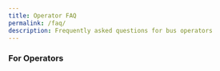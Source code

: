 ```yaml
---
title: Operator FAQ
permalink: /faq/
description: Frequently asked questions for bus operators
---
```

### **For Operators**
<!--td {border: 1px solid #cccccc;}br {mso-data-placement:same-cell;}-->

<table style="table-layout:fixed;font-size:10pt;font-family:Arial;width:0px;border-collapse:collapse;border:none" border="1" dir="ltr" cellpadding="0" cellspacing="0" xmlns="http://www.w3.org/1999/xhtml"><colgroup><col width="168"><col width="279"><col width="412"></colgroup><tbody><tr style="height:21px;"><td data-sheets-value="{&quot;1&quot;:2,&quot;2&quot;:&quot;Category&quot;}" style="border-top:1px solid #000000;border-right:1px solid #000000;border-bottom:1px solid #000000;border-left:1px solid #000000;overflow:hidden;padding:2px 3px 2px 3px;vertical-align:middle;font-weight:bold;wrap-strategy:4;white-space:normal;word-wrap:break-word;text-align:center;">Category</td><td data-sheets-value="{&quot;1&quot;:2,&quot;2&quot;:&quot;Question&quot;}" style="border-top:1px solid #000000;border-right:1px solid #000000;border-bottom:1px solid #000000;overflow:hidden;padding:2px 3px 2px 3px;vertical-align:middle;font-weight:bold;wrap-strategy:4;white-space:normal;word-wrap:break-word;">Question</td><td data-sheets-value="{&quot;1&quot;:2,&quot;2&quot;:&quot;Answer&quot;}" style="border-top:1px solid #000000;border-right:1px solid #000000;border-bottom:1px solid #000000;overflow:hidden;padding:2px 3px 2px 3px;vertical-align:middle;font-weight:bold;wrap-strategy:4;white-space:normal;word-wrap:break-word;">Answer</td></tr><tr style="height:21px;"><td data-sheets-value="{&quot;1&quot;:2,&quot;2&quot;:&quot;Overview&quot;}" style="border-right:1px solid #000000;border-bottom:1px solid #000000;border-left:1px solid #000000;overflow:hidden;padding:2px 3px 2px 3px;vertical-align:middle;font-weight:bold;wrap-strategy:4;white-space:normal;word-wrap:break-word;text-align:center;">Overview</td><td data-sheets-value="{&quot;1&quot;:2,&quot;2&quot;:&quot;What is OneSchoolBus (OSB)?&quot;}" style="border-right:1px solid #000000;border-bottom:1px solid #000000;overflow:hidden;padding:2px 3px 2px 3px;vertical-align:middle;wrap-strategy:4;white-space:normal;word-wrap:break-word;">What is OneSchoolBus (OSB)?</td><td data-sheets-value="{&quot;1&quot;:2,&quot;2&quot;:&quot;OSB is a platform that helps manage school bus operations. It includes a web app for schools, bus operators, and MOE HQ to view and manage data. It also has a web app for drivers to take attendance.&quot;}" style="border-right:1px solid #000000;border-bottom:1px solid #000000;overflow:hidden;padding:2px 3px 2px 3px;vertical-align:middle;wrap-strategy:4;white-space:normal;word-wrap:break-word;">OSB is a platform that helps manage school bus operations. It includes a web app for schools, bus operators, and MOE HQ to view and manage data. It also has a web app for drivers to take attendance.</td></tr><tr style="height:21px;"><td data-sheets-value="{&quot;1&quot;:2,&quot;2&quot;:&quot;Overview&quot;}" style="border-right:1px solid #000000;border-bottom:1px solid #000000;border-left:1px solid #000000;overflow:hidden;padding:2px 3px 2px 3px;vertical-align:middle;font-weight:bold;wrap-strategy:4;white-space:normal;word-wrap:break-word;text-align:center;">Overview</td><td data-sheets-value="{&quot;1&quot;:2,&quot;2&quot;:&quot;Is OSB owned by a private company?&quot;}" style="border-right:1px solid #000000;border-bottom:1px solid #000000;overflow:hidden;padding:2px 3px 2px 3px;vertical-align:middle;wrap-strategy:4;white-space:normal;word-wrap:break-word;">Is OSB owned by a private company?</td><td data-sheets-value="{&quot;1&quot;:2,&quot;2&quot;:&quot;No, OSB is not a private company app. It is developed by the Ministry of Education (MOE).&quot;}" style="border-right:1px solid #000000;border-bottom:1px solid #000000;overflow:hidden;padding:2px 3px 2px 3px;vertical-align:middle;wrap-strategy:4;white-space:normal;word-wrap:break-word;">No, OSB is not a private company app. It is developed by the Ministry of Education (MOE).</td></tr><tr style="height:21px;"><td data-sheets-value="{&quot;1&quot;:2,&quot;2&quot;:&quot;Overview&quot;}" style="border-right:1px solid #000000;border-bottom:1px solid #000000;border-left:1px solid #000000;overflow:hidden;padding:2px 3px 2px 3px;vertical-align:middle;font-weight:bold;wrap-strategy:4;white-space:normal;word-wrap:break-word;text-align:center;">Overview</td><td data-sheets-value="{&quot;1&quot;:2,&quot;2&quot;:&quot;How is OSB different from private company fleet management systems?&quot;}" style="border-right:1px solid #000000;border-bottom:1px solid #000000;overflow:hidden;padding:2px 3px 2px 3px;vertical-align:middle;wrap-strategy:4;white-space:normal;word-wrap:break-word;">How is OSB different from private company fleet management systems?</td><td data-sheets-value="{&quot;1&quot;:2,&quot;2&quot;:&quot;OSB is designed specifically for MOE school bus operations, and is not like commercial fleet management systems.&quot;}" style="border-right:1px solid #000000;border-bottom:1px solid #000000;overflow:hidden;padding:2px 3px 2px 3px;vertical-align:middle;wrap-strategy:4;white-space:normal;word-wrap:break-word;">OSB is designed specifically for MOE school bus operations, and is not like commercial fleet management systems.</td></tr><tr style="height:21px;"><td data-sheets-value="{&quot;1&quot;:2,&quot;2&quot;:&quot;Overview&quot;}" style="border-right:1px solid #000000;border-bottom:1px solid #000000;border-left:1px solid #000000;overflow:hidden;padding:2px 3px 2px 3px;vertical-align:middle;font-weight:bold;wrap-strategy:4;white-space:normal;word-wrap:break-word;text-align:center;">Overview</td><td data-sheets-value="{&quot;1&quot;:2,&quot;2&quot;:&quot;Do I need to use OSB?&quot;}" style="border-right:1px solid #000000;border-bottom:1px solid #000000;overflow:hidden;padding:2px 3px 2px 3px;vertical-align:middle;wrap-strategy:4;white-space:normal;word-wrap:break-word;">Do I need to use OSB?</td><td data-sheets-value="{&quot;1&quot;:2,&quot;2&quot;:&quot;Yes, you need to use OSB for the mandatory annual data submission. Other features are optional, like attendance taking, depending on school requirements.&quot;}" style="border-right:1px solid #000000;border-bottom:1px solid #000000;overflow:hidden;padding:2px 3px 2px 3px;vertical-align:middle;wrap-strategy:4;white-space:normal;word-wrap:break-word;">Yes, you need to use OSB for the mandatory annual data submission. Other features are optional, like attendance taking, depending on school requirements.</td></tr><tr style="height:21px;"><td data-sheets-value="{&quot;1&quot;:2,&quot;2&quot;:&quot;Overview&quot;}" style="border-right:1px solid #000000;border-bottom:1px solid #000000;border-left:1px solid #000000;overflow:hidden;padding:2px 3px 2px 3px;vertical-align:middle;font-weight:bold;wrap-strategy:4;white-space:normal;word-wrap:break-word;text-align:center;">Overview</td><td data-sheets-value="{&quot;1&quot;:2,&quot;2&quot;:&quot;Why do I have to use OSB?&quot;}" style="border-right:1px solid #000000;border-bottom:1px solid #000000;overflow:hidden;padding:2px 3px 2px 3px;vertical-align:middle;wrap-strategy:4;white-space:normal;word-wrap:break-word;">Why do I have to use OSB?</td><td data-sheets-value="{&quot;1&quot;:2,&quot;2&quot;:&quot;OSB allows bus operators to easily share information, while providing MOE HQ and school admin managers with access to the most up-to-date data. It helps to streamline communication and ensures everyone has the information they need.&quot;}" style="border-right:1px solid #000000;border-bottom:1px solid #000000;overflow:hidden;padding:2px 3px 2px 3px;vertical-align:middle;wrap-strategy:4;white-space:normal;word-wrap:break-word;">OSB allows bus operators to easily share information, while providing MOE HQ and school admin managers with access to the most up-to-date data. It helps to streamline communication and ensures everyone has the information they need.</td></tr><tr style="height:21px;"><td data-sheets-value="{&quot;1&quot;:2,&quot;2&quot;:&quot;Overview&quot;}" style="border-right:1px solid #000000;border-bottom:1px solid #000000;border-left:1px solid #000000;overflow:hidden;padding:2px 3px 2px 3px;vertical-align:middle;font-weight:bold;wrap-strategy:4;white-space:normal;word-wrap:break-word;text-align:center;">Overview</td><td data-sheets-value="{&quot;1&quot;:2,&quot;2&quot;:&quot;When should I use OSB?&quot;}" style="border-right:1px solid #000000;border-bottom:1px solid #000000;overflow:hidden;padding:2px 3px 2px 3px;vertical-align:middle;wrap-strategy:4;white-space:normal;word-wrap:break-word;">When should I use OSB?</td><td data-sheets-value="{&quot;1&quot;:2,&quot;2&quot;:&quot;You should update your bus routes and student data before or at the start of each year. Additionally, bus drivers can use the driver app in OSB to take attendance of students who take the school bus.&quot;}" style="border-right:1px solid #000000;border-bottom:1px solid #000000;overflow:hidden;padding:2px 3px 2px 3px;vertical-align:middle;wrap-strategy:4;white-space:normal;word-wrap:break-word;">You should update your bus routes and student data before or at the start of each year. Additionally, bus drivers can use the driver app in OSB to take attendance of students who take the school bus.</td></tr><tr style="height:21px;"><td data-sheets-value="{&quot;1&quot;:2,&quot;2&quot;:&quot;Overview&quot;}" style="border-right:1px solid #000000;border-bottom:1px solid #000000;border-left:1px solid #000000;overflow:hidden;padding:2px 3px 2px 3px;vertical-align:middle;font-weight:bold;wrap-strategy:4;white-space:normal;word-wrap:break-word;text-align:center;">Overview</td><td data-sheets-value="{&quot;1&quot;:2,&quot;2&quot;:&quot;Is it mandatory to use the attendance feature in OSB?&quot;}" style="border-right:1px solid #000000;border-bottom:1px solid #000000;overflow:hidden;padding:2px 3px 2px 3px;vertical-align:middle;wrap-strategy:4;white-space:normal;word-wrap:break-word;">Is it mandatory to use the attendance feature in OSB?</td><td data-sheets-value="{&quot;1&quot;:2,&quot;2&quot;:&quot;Please check with the school if they require attendance to be taken using the app.&quot;}" style="border-right:1px solid #000000;border-bottom:1px solid #000000;overflow:hidden;padding:2px 3px 2px 3px;vertical-align:middle;wrap-strategy:4;white-space:normal;word-wrap:break-word;">Please check with the school if they require attendance to be taken using the app.</td></tr><tr style="height:21px;"><td data-sheets-value="{&quot;1&quot;:2,&quot;2&quot;:&quot;Overview&quot;}" style="border-right:1px solid #000000;border-bottom:1px solid #000000;border-left:1px solid #000000;overflow:hidden;padding:2px 3px 2px 3px;vertical-align:middle;font-weight:bold;wrap-strategy:4;white-space:normal;word-wrap:break-word;text-align:center;">Overview</td><td data-sheets-value="{&quot;1&quot;:2,&quot;2&quot;:&quot;What if there are changes to the student information?&quot;}" style="border-right:1px solid #000000;border-bottom:1px solid #000000;overflow:hidden;padding:2px 3px 2px 3px;vertical-align:middle;wrap-strategy:4;white-space:normal;word-wrap:break-word;">What if there are changes to the student information?</td><td data-sheets-value="{&quot;1&quot;:2,&quot;2&quot;:&quot;Please make the changes on the OSB portal. No further action is required.&quot;}" style="border-right:1px solid #000000;border-bottom:1px solid #000000;overflow:hidden;padding:2px 3px 2px 3px;vertical-align:middle;wrap-strategy:4;white-space:normal;word-wrap:break-word;">Please make the changes on the OSB portal. No further action is required.</td></tr><tr style="height:21px;"><td data-sheets-value="{&quot;1&quot;:2,&quot;2&quot;:&quot;Overview&quot;}" style="border-right:1px solid #000000;border-bottom:1px solid #000000;border-left:1px solid #000000;overflow:hidden;padding:2px 3px 2px 3px;vertical-align:middle;font-weight:bold;wrap-strategy:4;white-space:normal;word-wrap:break-word;text-align:center;">Overview</td><td data-sheets-value="{&quot;1&quot;:2,&quot;2&quot;:&quot;How do I learn how to use OSB?&quot;}" style="border-right:1px solid #000000;border-bottom:1px solid #000000;overflow:hidden;padding:2px 3px 2px 3px;vertical-align:middle;wrap-strategy:4;white-space:normal;word-wrap:break-word;">How do I learn how to use OSB?</td><td data-sheets-value="{&quot;1&quot;:2,&quot;2&quot;:&quot;Please refer to the step-by-step guides provided at https://go.gov.sg/osb-guide. If you need more assistance, feel free to write to us at schoolbus@estl.edu.sg.&quot;}" style="border-right:1px solid #000000;border-bottom:1px solid #000000;overflow:hidden;padding:2px 3px 2px 3px;vertical-align:middle;wrap-strategy:4;white-space:normal;word-wrap:break-word;">Please refer to the step-by-step guides provided at https://go.gov.sg/osb-guide. If you need more assistance, feel free to write to us at schoolbus@estl.edu.sg.</td></tr><tr style="height:21px;"><td data-sheets-value="{&quot;1&quot;:2,&quot;2&quot;:&quot;Overview&quot;}" style="border-right:1px solid #000000;border-bottom:1px solid #000000;border-left:1px solid #000000;overflow:hidden;padding:2px 3px 2px 3px;vertical-align:middle;font-weight:bold;wrap-strategy:4;white-space:normal;word-wrap:break-word;text-align:center;">Overview</td><td data-sheets-value="{&quot;1&quot;:2,&quot;2&quot;:&quot;What will happen to my current data in OSB next year?&quot;}" style="border-right:1px solid #000000;border-bottom:1px solid #000000;overflow:hidden;padding:2px 3px 2px 3px;vertical-align:middle;wrap-strategy:4;white-space:normal;word-wrap:break-word;">What will happen to my current data in OSB next year?</td><td data-sheets-value="{&quot;1&quot;:2,&quot;2&quot;:&quot;If you continue to be the operator for the school for the following year, you can choose to copy this year's data to next year, so you don't have to re-enter everything. The student class and information will be updated according to the school system.&quot;}" style="border-right:1px solid #000000;border-bottom:1px solid #000000;overflow:hidden;padding:2px 3px 2px 3px;vertical-align:middle;wrap-strategy:4;white-space:normal;word-wrap:break-word;">If you continue to be the operator for the school for the following year, you can choose to copy this year's data to next year, so you don't have to re-enter everything. The student class and information will be updated according to the school system.</td></tr><tr style="height:21px;"><td data-sheets-value="{&quot;1&quot;:2,&quot;2&quot;:&quot;Data Security and Access rights&quot;}" style="border-right:1px solid #000000;border-bottom:1px solid #000000;border-left:1px solid #000000;overflow:hidden;padding:2px 3px 2px 3px;vertical-align:middle;font-weight:bold;wrap-strategy:4;white-space:normal;word-wrap:break-word;text-align:center;">Data Security and Access rights</td><td data-sheets-value="{&quot;1&quot;:2,&quot;2&quot;:&quot;Is my data safe in OSB?&quot;}" style="border-right:1px solid #000000;border-bottom:1px solid #000000;overflow:hidden;padding:2px 3px 2px 3px;vertical-align:middle;wrap-strategy:4;white-space:normal;word-wrap:break-word;">Is my data safe in OSB?</td><td data-sheets-value="{&quot;1&quot;:2,&quot;2&quot;:&quot;Yes, the data entered into OSB is securely stored on MOE servers. Only authorised personnel can view the data, and it is not disclosed to the public.&quot;}" style="border-right:1px solid #000000;border-bottom:1px solid #000000;overflow:hidden;padding:2px 3px 2px 3px;vertical-align:middle;wrap-strategy:4;white-space:normal;word-wrap:break-word;">Yes, the data entered into OSB is securely stored on MOE servers. Only authorised personnel can view the data, and it is not disclosed to the public.</td></tr><tr style="height:21px;"><td data-sheets-value="{&quot;1&quot;:2,&quot;2&quot;:&quot;Data Security and Access rights&quot;}" style="border-right:1px solid #000000;border-bottom:1px solid #000000;border-left:1px solid #000000;overflow:hidden;padding:2px 3px 2px 3px;vertical-align:middle;font-weight:bold;wrap-strategy:4;white-space:normal;word-wrap:break-word;text-align:center;">Data Security and Access rights</td><td data-sheets-value="{&quot;1&quot;:2,&quot;2&quot;:&quot;Who can access and view my data in OSB?&quot;}" style="border-right:1px solid #000000;border-bottom:1px solid #000000;overflow:hidden;padding:2px 3px 2px 3px;vertical-align:middle;wrap-strategy:4;white-space:normal;word-wrap:break-word;">Who can access and view my data in OSB?</td><td data-sheets-value="{&quot;1&quot;:2,&quot;2&quot;:&quot;Only authorised personnel with the coordinator role in the OSB operator portal can access and view the data. This includes MOE HQ, who can see all OSB data input by all bus operators. School Admin managers can only view data specific to their own school.&quot;}" style="border-right:1px solid #000000;border-bottom:1px solid #000000;overflow:hidden;padding:2px 3px 2px 3px;vertical-align:middle;wrap-strategy:4;white-space:normal;word-wrap:break-word;">Only authorised personnel with the coordinator role in the OSB operator portal can access and view the data. This includes MOE HQ, who can see all OSB data input by all bus operators. School Admin managers can only view data specific to their own school.</td></tr><tr style="height:21px;"><td data-sheets-value="{&quot;1&quot;:2,&quot;2&quot;:&quot;Data Security and Access rights&quot;}" style="border-right:1px solid #000000;border-bottom:1px solid #000000;border-left:1px solid #000000;overflow:hidden;padding:2px 3px 2px 3px;vertical-align:middle;font-weight:bold;wrap-strategy:4;white-space:normal;word-wrap:break-word;text-align:center;">Data Security and Access rights</td><td data-sheets-value="{&quot;1&quot;:2,&quot;2&quot;:&quot;What does MOE HQ do with the school bus data collected?&quot;}" style="border-right:1px solid #000000;border-bottom:1px solid #000000;overflow:hidden;padding:2px 3px 2px 3px;vertical-align:middle;wrap-strategy:4;white-space:normal;word-wrap:break-word;">What does MOE HQ do with the school bus data collected?</td><td data-sheets-value="{&quot;1&quot;:2,&quot;2&quot;:&quot;MOE HQ uses the school bus data collected in OSB for analysis and decision-making to improve the school transportation system and ensure the safety and efficiency of bus operations. As such, it is important for bus operators to key in accurate information in OSB.&quot;}" style="border-right:1px solid #000000;border-bottom:1px solid #000000;overflow:hidden;padding:2px 3px 2px 3px;vertical-align:middle;wrap-strategy:4;white-space:normal;word-wrap:break-word;">MOE HQ uses the school bus data collected in OSB for analysis and decision-making to improve the school transportation system and ensure the safety and efficiency of bus operations. As such, it is important for bus operators to key in accurate information in OSB.</td></tr><tr style="height:21px;"><td data-sheets-value="{&quot;1&quot;:2,&quot;2&quot;:&quot;Data Submission Exercise&quot;}" style="border-right:1px solid #000000;border-bottom:1px solid #000000;border-left:1px solid #000000;overflow:hidden;padding:2px 3px 2px 3px;vertical-align:middle;font-weight:bold;wrap-strategy:4;white-space:normal;word-wrap:break-word;text-align:center;">Data Submission Exercise</td><td data-sheets-value="{&quot;1&quot;:2,&quot;2&quot;:&quot;When does the data submission exercise usually start?&quot;}" style="border-right:1px solid #000000;border-bottom:1px solid #000000;overflow:hidden;padding:2px 3px 2px 3px;vertical-align:middle;wrap-strategy:4;white-space:normal;word-wrap:break-word;">When does the data submission exercise usually start?</td><td data-sheets-value="{&quot;1&quot;:2,&quot;2&quot;:&quot;The data submission exercise typically starts at the beginning of the year. The school AM will advise you on the specific dates and deadlines.&quot;}" style="border-right:1px solid #000000;border-bottom:1px solid #000000;overflow:hidden;padding:2px 3px 2px 3px;vertical-align:middle;wrap-strategy:4;white-space:normal;word-wrap:break-word;">The data submission exercise typically starts at the beginning of the year. The school AM will advise you on the specific dates and deadlines.</td></tr><tr style="height:21px;"><td data-sheets-value="{&quot;1&quot;:2,&quot;2&quot;:&quot;Data Submission Exercise&quot;}" style="border-right:1px solid #000000;border-bottom:1px solid #000000;border-left:1px solid #000000;overflow:hidden;padding:2px 3px 2px 3px;vertical-align:middle;font-weight:bold;wrap-strategy:4;white-space:normal;word-wrap:break-word;text-align:center;">Data Submission Exercise</td><td data-sheets-value="{&quot;1&quot;:2,&quot;2&quot;:&quot;Can I choose not to participate in the OSB data submission exercise?&quot;}" style="border-right:1px solid #000000;border-bottom:1px solid #000000;overflow:hidden;padding:2px 3px 2px 3px;vertical-align:middle;wrap-strategy:4;white-space:normal;word-wrap:break-word;">Can I choose not to participate in the OSB data submission exercise?</td><td data-sheets-value="{&quot;1&quot;:2,&quot;2&quot;:&quot;The submission of data to MOE HQ using OSB is mandatory.&quot;}" style="border-right:1px solid #000000;border-bottom:1px solid #000000;overflow:hidden;padding:2px 3px 2px 3px;vertical-align:middle;wrap-strategy:4;white-space:normal;word-wrap:break-word;">The submission of data to MOE HQ using OSB is mandatory.</td></tr><tr style="height:21px;"><td data-sheets-value="{&quot;1&quot;:2,&quot;2&quot;:&quot;Data Submission Exercise&quot;}" style="border-right:1px solid #000000;border-bottom:1px solid #000000;border-left:1px solid #000000;overflow:hidden;padding:2px 3px 2px 3px;vertical-align:middle;font-weight:bold;wrap-strategy:4;white-space:normal;word-wrap:break-word;text-align:center;">Data Submission Exercise</td><td data-sheets-value="{&quot;1&quot;:2,&quot;2&quot;:&quot;Why is there a need to submit more data than before?&quot;}" style="border-right:1px solid #000000;border-bottom:1px solid #000000;overflow:hidden;padding:2px 3px 2px 3px;vertical-align:middle;wrap-strategy:4;white-space:normal;word-wrap:break-word;">Why is there a need to submit more data than before?</td><td data-sheets-value="{&quot;1&quot;:2,&quot;2&quot;:&quot;The additional information provided will aid MOE HQ and schools in formulating policies and making decisions.&quot;}" style="border-right:1px solid #000000;border-bottom:1px solid #000000;overflow:hidden;padding:2px 3px 2px 3px;vertical-align:middle;wrap-strategy:4;white-space:normal;word-wrap:break-word;">The additional information provided will aid MOE HQ and schools in formulating policies and making decisions.</td></tr><tr style="height:21px;"><td data-sheets-value="{&quot;1&quot;:2,&quot;2&quot;:&quot;Data Submission Exercise&quot;}" style="border-right:1px solid #000000;border-bottom:1px solid #000000;border-left:1px solid #000000;overflow:hidden;padding:2px 3px 2px 3px;vertical-align:middle;font-weight:bold;wrap-strategy:4;white-space:normal;word-wrap:break-word;text-align:center;">Data Submission Exercise</td><td data-sheets-value="{&quot;1&quot;:2,&quot;2&quot;:&quot;Will the school AM be able to key in the data and submit for me?&quot;}" style="border-right:1px solid #000000;border-bottom:1px solid #000000;overflow:hidden;padding:2px 3px 2px 3px;vertical-align:middle;wrap-strategy:4;white-space:normal;word-wrap:break-word;">Will the school AM be able to key in the data and submit for me?</td><td data-sheets-value="{&quot;1&quot;:2,&quot;2&quot;:&quot;No, the school AM will not be able to edit data on your bus operator portal on your behalf as the AM does not have access to the OSB bus operator admin portal.&quot;}" style="border-right:1px solid #000000;border-bottom:1px solid #000000;overflow:hidden;padding:2px 3px 2px 3px;vertical-align:middle;wrap-strategy:4;white-space:normal;word-wrap:break-word;">No, the school AM will not be able to edit data on your bus operator portal on your behalf as the AM does not have access to the OSB bus operator admin portal.</td></tr><tr style="height:21px;"><td data-sheets-value="{&quot;1&quot;:2,&quot;2&quot;:&quot;Data Submission Exercise&quot;}" style="border-right:1px solid #000000;border-bottom:1px solid #000000;border-left:1px solid #000000;overflow:hidden;padding:2px 3px 2px 3px;vertical-align:middle;font-weight:bold;wrap-strategy:4;white-space:normal;word-wrap:break-word;text-align:center;">Data Submission Exercise</td><td data-sheets-value="{&quot;1&quot;:2,&quot;2&quot;:&quot;I need more support for the data submission exercise, who can I reach out to?&quot;}" style="border-right:1px solid #000000;border-bottom:1px solid #000000;overflow:hidden;padding:2px 3px 2px 3px;vertical-align:middle;wrap-strategy:4;white-space:normal;word-wrap:break-word;">I need more support for the data submission exercise, who can I reach out to?</td><td data-sheets-value="{&quot;1&quot;:2,&quot;2&quot;:&quot;Please refer to the step-by-step guides provided at https://go.gov.sg/osb-guide. If you need more assistance, feel free to write to us at schoolbus@estl.edu.sg.&quot;}" style="border-right:1px solid #000000;border-bottom:1px solid #000000;overflow:hidden;padding:2px 3px 2px 3px;vertical-align:middle;wrap-strategy:4;white-space:normal;word-wrap:break-word;">Please refer to the step-by-step guides provided at https://go.gov.sg/osb-guide. If you need more assistance, feel free to write to us at schoolbus@estl.edu.sg.</td></tr><tr style="height:21px;"><td data-sheets-value="{&quot;1&quot;:2,&quot;2&quot;:&quot;Data Submission Exercise&quot;}" style="border-right:1px solid #000000;border-bottom:1px solid #000000;border-left:1px solid #000000;overflow:hidden;padding:2px 3px 2px 3px;vertical-align:middle;font-weight:bold;wrap-strategy:4;white-space:normal;word-wrap:break-word;text-align:center;">Data Submission Exercise</td><td data-sheets-value="{&quot;1&quot;:2,&quot;2&quot;:&quot;After the data has been submitted to school and HQ, is there anything else I need to do in OSB?&quot;}" style="border-right:1px solid #000000;border-bottom:1px solid #000000;overflow:hidden;padding:2px 3px 2px 3px;vertical-align:middle;wrap-strategy:4;white-space:normal;word-wrap:break-word;">After the data has been submitted to school and HQ, is there anything else I need to do in OSB?</td><td data-sheets-value="{&quot;1&quot;:2,&quot;2&quot;:&quot;After the data has been submitted to school and HQ, you can continue to use OSB to manage your school bus operations and access the latest information on your routes and students.&quot;}" style="border-right:1px solid #000000;border-bottom:1px solid #000000;overflow:hidden;padding:2px 3px 2px 3px;vertical-align:middle;wrap-strategy:4;white-space:normal;word-wrap:break-word;">After the data has been submitted to school and HQ, you can continue to use OSB to manage your school bus operations and access the latest information on your routes and students.</td></tr><tr style="height:21px;"><td data-sheets-value="{&quot;1&quot;:2,&quot;2&quot;:&quot;Offboarding&quot;}" style="border-right:1px solid #000000;border-bottom:1px solid #000000;border-left:1px solid #000000;overflow:hidden;padding:2px 3px 2px 3px;vertical-align:middle;font-weight:bold;wrap-strategy:4;white-space:normal;word-wrap:break-word;text-align:center;">Offboarding</td><td data-sheets-value="{&quot;1&quot;:2,&quot;2&quot;:&quot;I decided not to continue my contract with my school. Will I still be able to access OSB after my last day?&quot;}" style="border-right:1px solid #000000;border-bottom:1px solid #000000;overflow:hidden;padding:2px 3px 2px 3px;vertical-align:middle;wrap-strategy:4;white-space:normal;word-wrap:break-word;">I decided not to continue my contract with my school. Will I still be able to access OSB after my last day?</td><td data-sheets-value="{&quot;1&quot;:2,&quot;2&quot;:&quot;Two weeks before the last day of your contract, you will receive an offboarding email from OSB. During this period, you can access OSB to make any necessary data amendments. However, after the last day of your contract, you will no longer have access to OSB.&quot;}" style="border-right:1px solid #000000;border-bottom:1px solid #000000;overflow:hidden;padding:2px 3px 2px 3px;vertical-align:middle;wrap-strategy:4;white-space:normal;word-wrap:break-word;">Two weeks before the last day of your contract, you will receive an offboarding email from OSB. During this period, you can access OSB to make any necessary data amendments. However, after the last day of your contract, you will no longer have access to OSB.</td></tr><tr style="height:21px;"><td data-sheets-value="{&quot;1&quot;:2,&quot;2&quot;:&quot;Offboarding&quot;}" style="border-right:1px solid #000000;border-bottom:1px solid #000000;border-left:1px solid #000000;overflow:hidden;padding:2px 3px 2px 3px;vertical-align:middle;font-weight:bold;wrap-strategy:4;white-space:normal;word-wrap:break-word;text-align:center;">Offboarding</td><td data-sheets-value="{&quot;1&quot;:2,&quot;2&quot;:&quot;What will happen to my data in OSB after I am offboarded?&quot;}" style="border-right:1px solid #000000;border-bottom:1px solid #000000;overflow:hidden;padding:2px 3px 2px 3px;vertical-align:middle;wrap-strategy:4;white-space:normal;word-wrap:break-word;">What will happen to my data in OSB after I am offboarded?</td><td data-sheets-value="{&quot;1&quot;:2,&quot;2&quot;:&quot;On the last day of your contract, you will receive an email with an Excel sheet containing all the data you have input into OSB. Once offboarded, you will no longer have access to OSB.&quot;}" style="border-right:1px solid #000000;border-bottom:1px solid #000000;overflow:hidden;padding:2px 3px 2px 3px;vertical-align:middle;wrap-strategy:4;white-space:normal;word-wrap:break-word;">On the last day of your contract, you will receive an email with an Excel sheet containing all the data you have input into OSB. Once offboarded, you will no longer have access to OSB.</td></tr></tbody></table>